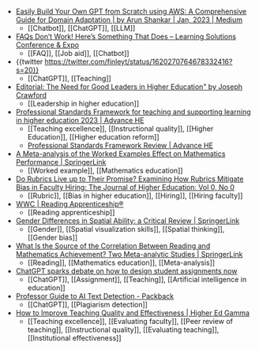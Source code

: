 - [Easily Build Your Own GPT from Scratch using AWS: A Comprehensive Guide for Domain Adaptation | by Arun Shankar | Jan, 2023 | Medium](https://medium.com/@shankar.arunp/easily-build-your-own-gpt-from-scratch-using-aws-51811b6355d3)
	- [[Chatbot]], [[ChatGPT]], [[LLM]]
- [FAQs Don’t Work! Here’s Something That Does – Learning Solutions Conference & Expo](https://learningsolutionscon.com/session/faqs-dont-work-heres-something-that-does/?returnto=/program/sessions/&sessionevent=38&sessionsort=time&sessionsearch=Meacham)
	- [[FAQ]], [[Job aid]], [[Chatbot]]
- {{twitter https://twitter.com/finleyt/status/1620270764678332416?s=20}}
	- [[ChatGPT]], [[Teaching]]
- [Editorial: The Need for Good Leaders in Higher Education" by Joseph Crawford](https://ro.uow.edu.au/jutlp/vol20/iss1/01/)
	- [[Leadership in higher education]]
- [Professional Standards Framework for teaching and supporting learning in higher education 2023 | Advance HE](https://advance-he.ac.uk/knowledge-hub/professional-standards-framework-teaching-and-supporting-learning-higher-education-0)
	- [[Teaching excellence]], [[Instructional quality]], [[Higher Education]], [[Higher education reform]]
	- [Professional Standards Framework Review | Advance HE](https://www.advance-he.ac.uk/professional-standards-framework-review?_ga=2.34485217.1990015647.1675069522-1392992356.1670927485)
- [A Meta-analysis of the Worked Examples Effect on Mathematics Performance | SpringerLink](https://link.springer.com/article/10.1007/s10648-023-09745-1)
	- [[Worked example]], [[Mathematics education]]
- [Do Rubrics Live up to Their Promise? Examining How Rubrics Mitigate Bias in Faculty Hiring: The Journal of Higher Education: Vol 0, No 0](https://www.tandfonline.com/doi/full/10.1080/00221546.2023.2168411?af=R)
	- [[Rubric]], [[Bias in higher education]], [[Hiring]], [[Hiring faculty]]
- [WWC | Reading Apprenticeship®](https://ies.ed.gov/ncee/wwc/InterventionReport/727)
	- [[Reading apprenticeship]]
- [Gender Differences in Spatial Ability: a Critical Review | SpringerLink](https://link.springer.com/article/10.1007/s10648-023-09728-2)
	- [[Gender]], [[Spatial visualization skills]], [[Spatial thinking]], [[Gender bias]]
- [What Is the Source of the Correlation Between Reading and Mathematics Achievement? Two Meta-analytic Studies | SpringerLink](https://link.springer.com/article/10.1007/s10648-023-09717-5)
	- [[Reading]], [[Mathematics education]], [[Meta-analysis]]
- [ChatGPT sparks debate on how to design student assignments now](https://www.insidehighered.com/news/2023/01/31/chatgpt-sparks-debate-how-design-student-assignments-now)
	- [[ChatGPT]], [[Assignment]], [[Teaching]], [[Artificial intelligence in education]]
- [Professor Guide to AI Text Detection - Packback](https://www.packback.co/pedagogy/professor-guide-to-ai-text-detection/)
	- [[ChatGPT]], [[Plagiarism detection]]
- [How to Improve Teaching Quality and Effectiveness | Higher Ed Gamma](https://www.insidehighered.com/blogs/higher-ed-gamma/how-improve-teaching-quality-and-effectiveness)
	- [[Teaching excellence]], [[Evaluating faculty]], [[Peer review of teaching]], [[Instructional quality]], [[Evaluating teaching]], [[Institutional effectiveness]]